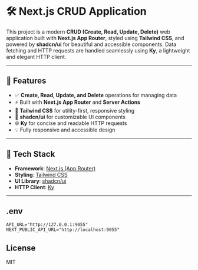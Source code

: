 # 🛠️ Next.js CRUD Application

This project is a modern **CRUD (Create, Read, Update, Delete)** web application built with **Next.js App Router**, styled using **Tailwind CSS**, and powered by **shadcn/ui** for beautiful and accessible components. Data fetching and HTTP requests are handled seamlessly using **Ky**, a lightweight and elegant HTTP client.

---

## 🚀 Features

- ✅ **Create, Read, Update, and Delete** operations for managing data
- ⚡ Built with **Next.js App Router** and **Server Actions**
- 🎨 **Tailwind CSS** for utility-first, responsive styling
- 🧱 **shadcn/ui** for customizable UI components
- 🌐 **Ky** for concise and readable HTTP requests
- 💡 Fully responsive and accessible design

---

## 🧰 Tech Stack

- **Framework**: [Next.js (App Router)](https://nextjs.org/)
- **Styling**: [Tailwind CSS](https://tailwindcss.com/)
- **UI Library**: [shadcn/ui](https://ui.shadcn.com/)
- **HTTP Client**: [Ky](https://github.com/sindresorhus/ky)

---

## .env

```
API_URL="http://127.0.0.1:9055"
NEXT_PUBLIC_API_URL="http://localhost:9055"
```

## License

MIT
